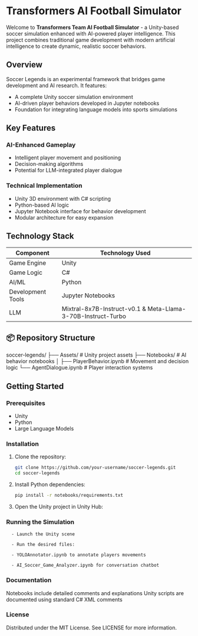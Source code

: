 # Transformers AI Football Simulator

Welcome to **Transformers Team AI Football Simulator** - a Unity-based soccer simulation enhanced with AI-powered player intelligence. This project combines traditional game development with modern artificial intelligence to create dynamic, realistic soccer behaviors.

## Overview

Soccer Legends is an experimental framework that bridges game development and AI research. It features:

- A complete Unity soccer simulation environment
- AI-driven player behaviors developed in Jupyter notebooks
- Foundation for integrating language models into sports simulations

##  Key Features

### AI-Enhanced Gameplay
- Intelligent player movement and positioning
- Decision-making algorithms
- Potential for LLM-integrated player dialogue

### Technical Implementation
- Unity 3D environment with C# scripting
- Python-based AI logic
- Jupyter Notebook interface for behavior development
- Modular architecture for easy expansion

## Technology Stack

| Component          | Technology Used                                                  |
|--------------------|------------------------------------------------------------------|
| Game Engine        | Unity                                                            |
| Game Logic         | C#                                                               |
| AI/ML              | Python                                                           |
| Development Tools  | Jupyter Notebooks                                                |
| LLM                | Mixtral-8x7B-Instruct-v0.1 & Meta-Llama-3-70B-Instruct-Turbo     |

## 📦 Repository Structure
soccer-legends/
├── Assets/ # Unity project assets
├── Notebooks/ # AI behavior notebooks
│ ├── PlayerBehavior.ipynb # Movement and decision logic
  └── AgentDialogue.ipynb # Player interaction systems


## Getting Started

### Prerequisites
- Unity 
- Python
- Large Language Models

### Installation
1. Clone the repository:
   ```bash
   git clone https://github.com/your-username/soccer-legends.git
   cd soccer-legends

2. Install Python dependencies:
   ```bash
   pip install -r notebooks/requirements.txt

3. Open the Unity project in Unity Hub:


### Running the Simulation
      - Launch the Unity scene
      
      - Run the desired files:
      
      - YOLOAnnotator.ipynb to annotate players movements
      
      - AI_Soccer_Game_Analyzer.ipynb for conversation chatbot


### Documentation

Notebooks include detailed comments and explanations
Unity scripts are documented using standard C# XML comments

### License
Distributed under the MIT License. See LICENSE for more information.
